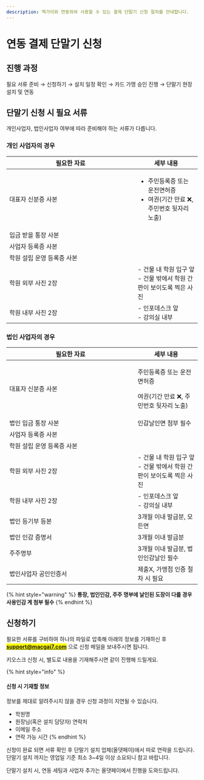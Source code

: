 ```yaml
---
description: 맥가이와 연동하여 사용할 수 있는 결제 단말기 신청 절차를 안내합니다.
---
```


# 연동 결제 단말기 신청

## 진행 과정

필요 서류 준비 → 신청하기 → 설치 일정 확인 → 카드 가맹 승인 진행 → 단말기 현장 설치 및 연동

## 단말기 신청 시 필요 서류

개인사업자, 법인사업자 여부에 따라 준비해야 하는 서류가 다릅니다.

### 개인 사업자의 경우

<table><thead><tr><th width="322">필요한 자료</th><th>세부 내용</th></tr></thead><tbody><tr><td>대표자 신분증 사본</td><td><ul><li>주민등록증 또는 운전면허증</li><li>여권(기간 만료 ❌, 주민번호 뒷자리 노출)</li></ul></td></tr><tr><td>입금 받을 통장 사본</td><td></td></tr><tr><td>사업자 등록증 사본</td><td></td></tr><tr><td>학원 설립 운영 등록증 사본</td><td></td></tr><tr><td>학원 외부 사진 2장</td><td>- 건물 내 학원 입구 앞<br>- 건물 밖에서 학원 간판이 보이도록 찍은 사진</td></tr><tr><td>학원 내부 사진 2장</td><td>- 인포데스크 앞<br>- 강의실 내부</td></tr></tbody></table>

### 법인 사업자의 경우

<table><thead><tr><th width="322">필요한 자료</th><th>세부 내용</th></tr></thead><tbody><tr><td>대표자 신분증 사본</td><td><p>주민등록증 또는 운전면허증</p><p>여권(기간 만료 ❌, 주민번호 뒷자리 노출)</p></td></tr><tr><td>법인 입금 통장 사본</td><td>인감날인면 첨부 필수</td></tr><tr><td>사업자 등록증 사본</td><td></td></tr><tr><td>학원 설립 운영 등록증 사본</td><td></td></tr><tr><td>학원 외부 사진 2장</td><td>- 건물 내 학원 입구 앞<br>- 건물 밖에서 학원 간판이 보이도록 찍은 사진</td></tr><tr><td>학원 내부 사진 2장</td><td>- 인포데스크 앞<br>- 강의실 내부</td></tr><tr><td>법인 등기부 등본</td><td>3개월 이내 발급분, 모든면</td></tr><tr><td>법인 인감 증명서</td><td>3개월 이내 발급분</td></tr><tr><td>주주명부</td><td>3개월 이내 발급분, 법인인감날인 필수</td></tr><tr><td>법인사업자 공인인증서</td><td>제출X, 가맹점 인증 절차 시 필요</td></tr></tbody></table>

{% hint style="warning" %}
**통장, 법인인감, 주주 명부에 날인된 도장이 다를 경우 사용인감 계 첨부 필수**
{% endhint %}

## 신청하기

필요한 서류를 구비하여 하나의 파일로 압축해 아래의 정보를 기재하신 후 <mark style="color:blue;">**support@macgai7.com**</mark> 으로 신청 메일을 보내주시면 됩니다.

키오스크 신청 시, 별도로 내용을 기재해주시면 같이 진행해 드릴게요.

{% hint style="info" %}
#### 신청 시 기재할 정보

정보를 제대로 알려주시지 않을 경우 신청 과정이 지연될 수 있습니다.

* 학원명
* 원장님(혹은 설치 담당자) 연락처
* 이메일 주소
* 연락 가능 시간
{% endhint %}

신청이 완료 되면 서류 확인 후 단말기 설치 업체(올댓페이)에서 따로 연락을 드립니다. 단말기 설치 까지는 영업일 기준 최소 3\~4일 이상 소요되니 참고 바랍니다.

단말기 설치 시, 연동 세팅과 사업자 추가는 올댓페이에서 진행을 도와드립니다.
